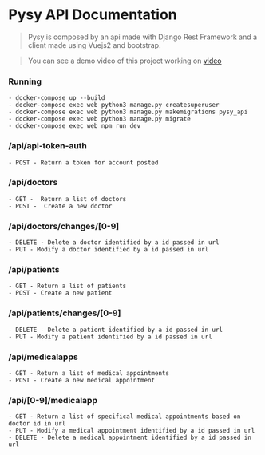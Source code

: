 # Pysy API Documentation
  >Pysy is composed by an api made with Django Rest Framework and a client made using Vuejs2 and bootstrap.
  
  >You can see a demo video of this project working on [video](video.mp4)

### Running
    - docker-compose up --build
    - docker-compose exec web python3 manage.py createsuperuser
    - docker-compose exec web python3 manage.py makemigrations pysy_api
    - docker-compose exec web python3 manage.py migrate
    - docker-compose exec web npm run dev

### /api/api-token-auth
    - POST - Return a token for account posted

### /api/doctors 
    - GET -  Return a list of doctors
    - POST -  Create a new doctor

### /api/doctors/changes/[0-9]
    - DELETE - Delete a doctor identified by a id passed in url
    - PUT - Modify a doctor identified by a id passed in url

### /api/patients
    - GET - Return a list of patients
    - POST - Create a new patient

### /api/patients/changes/[0-9]
    - DELETE - Delete a patient identified by a id passed in url
    - PUT - Modify a patient identified by a id passed in url

### /api/medicalapps
    - GET - Return a list of medical appointments
    - POST - Create a new medical appointment
    
### /api/[0-9]/medicalapp
    - GET - Return a list of specifical medical appointments based on doctor id in url
    - PUT - Modify a medical appointment identified by a id passed in url
    - DELETE - Delete a medical appointment identified by a id passed in url
